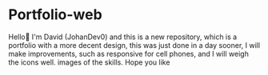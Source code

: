 # Portfolio-web
Hello👋 I'm David (JohanDev0) and this is a new repository, which is a portfolio with a more decent design, this was just done in a day sooner, I will make improvements, such as responsive for cell phones, and I will weigh the icons well. images of the skills. Hope you like
